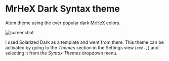 # MrHeX Dark Syntax theme

Atom theme using the ever popular dark [MrHeX]() colors.

<img alt="screenshot" src="" srcset=" 2x">

I used Solarized Dark as a template and went from there.
This theme can be activated by going to the _Themes_ section
in the Settings view (`cmd-,`) and selecting it from the
_Syntax Themes_ dropdown menu.

